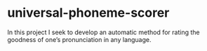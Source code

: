 # universal-phoneme-scorer

In this project I seek to develop an automatic method for rating the goodness of one’s pronunciation in any language.
